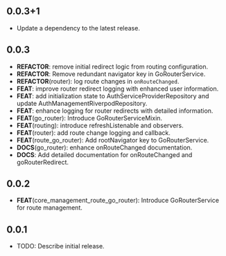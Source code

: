 ## 0.0.3+1

 - Update a dependency to the latest release.

## 0.0.3

 - **REFACTOR**: remove initial redirect logic from routing configuration.
 - **REFACTOR**: Remove redundant navigator key in GoRouterService.
 - **REFACTOR**(router): log route changes in `onRouteChanged`.
 - **FEAT**: improve router redirect logging with enhanced user information.
 - **FEAT**: add initialization state to AuthServiceProviderRepository and update AuthManagementRiverpodRepository.
 - **FEAT**: enhance logging for router redirects with detailed information.
 - **FEAT**(go_router): Introduce GoRouterServiceMixin.
 - **FEAT**(routing): introduce refreshListenable and observers.
 - **FEAT**(router): add route change logging and callback.
 - **FEAT**(route_go_router): Add rootNavigator key to GoRouterService.
 - **DOCS**(go_router): enhance onRouteChanged documentation.
 - **DOCS**: Add detailed documentation for onRouteChanged and goRouterRedirect.

## 0.0.2

 - **FEAT**(core_management_route_go_router): Introduce GoRouterService for route management.

## 0.0.1

* TODO: Describe initial release.
